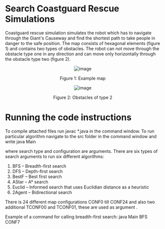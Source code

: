 # Search Coastguard Rescue Simulations

Coastguard rescue simulation simulates the robot which has to navigate through the Giant's Causeway and find the shortest path to take people in danger to the safe position. The map consists of hexagonal elements (figure 1) and contains two types of obstacles. The robot can not move through the obstacle type one in any direction and can move only horizontally through the obstacle type two (figure 2).

<div align='center'>
 

![image](https://user-images.githubusercontent.com/81230042/140093550-287dd26c-08af-4ad2-8913-d76c5493168f.png)
  
Figure 1: 	Example map

![image](https://user-images.githubusercontent.com/81230042/140093608-07235aef-a78d-49a7-9462-b1946bc17042.png)
  
Figure 2: 	Obstacles of type 2
</div> 

# Running the code instructions
To compile attached files run javac *.java in the command window.
To run particular algorithm navigate to the src folder in the command window and write java Main <search type> <configuration> where search type and configuration are arguments. There are six types of search arguments to run six different algorithms:
1.	BFS – Breadth-first search
2.	DFS – Depth-first search
3.	BestF – Best first search
4.	AStar – A* search
5.	Euclid – Informed search that uses Euclidian distance as a heuristic
6.	2Agent – Bidirectional search
 
There is 24 different map configurations CONF0 till CONF24 and also two additional TCONF00 and TCONF01, these are used as argument <configuration>.

Example of a command for calling breadth-first search: java Main BFS CONF7
